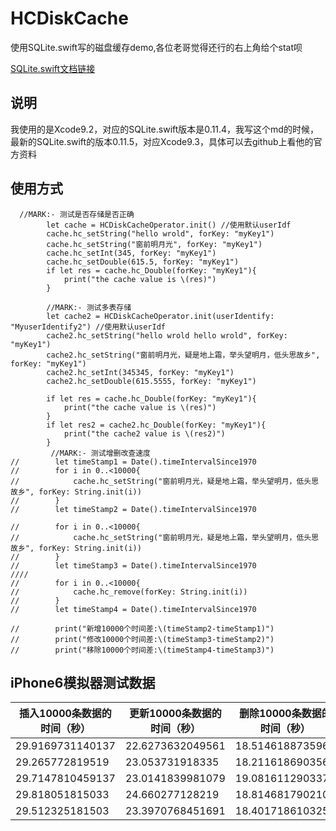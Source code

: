# HCDiskCache
使用SQLite.swift写的磁盘缓存demo,各位老哥觉得还行的右上角给个stat呗

[SQLite.swift文档链接](https://github.com/stephencelis/SQLite.swift/blob/master/Documentation/Index.md#installation)
## 说明
我使用的是Xcode9.2，对应的SQLite.swift版本是0.11.4，我写这个md的时候，最新的SQLite.swift的版本0.11.5，对应Xcode9.3，具体可以去github上看他的官方资料
## 使用方式
```
  //MARK:- 测试是否存储是否正确
        let cache = HCDiskCacheOperator.init() //使用默认userIdf
        cache.hc_setString("hello wrold", forKey: "myKey1")
        cache.hc_setString("窗前明月光", forKey: "myKey1")
        cache.hc_setInt(345, forKey: "myKey1")
        cache.hc_setDouble(615.5, forKey: "myKey1")
        if let res = cache.hc_Double(forKey: "myKey1"){
            print("the cache value is \(res)")
        }
        
        //MARK:- 测试多表存储
        let cache2 = HCDiskCacheOperator.init(userIdentify: "MyuserIdentify2") //使用默认userIdf
        cache2.hc_setString("hello wrold hello wrold", forKey: "myKey1")
        cache2.hc_setString("窗前明月光，疑是地上霜，举头望明月，低头思故乡", forKey: "myKey1")
        cache2.hc_setInt(345345, forKey: "myKey1")
        cache2.hc_setDouble(615.5555, forKey: "myKey1")
       
        if let res = cache.hc_Double(forKey: "myKey1"){
            print("the cache value is \(res)")
        }
        if let res2 = cache2.hc_Double(forKey: "myKey1"){
            print("the cache2 value is \(res2)")
        }
		 //MARK:- 测试增删改查速度
//        let timeStamp1 = Date().timeIntervalSince1970
//        for i in 0..<10000{
//            cache.hc_setString("窗前明月光，疑是地上霜，举头望明月，低头思故乡", forKey: String.init(i))
//        }
//        let timeStamp2 = Date().timeIntervalSince1970
        
//        for i in 0..<10000{
//            cache.hc_setString("窗前明月光，疑是地上霜，举头望明月，低头思故乡", forKey: String.init(i))
//        }
//        let timeStamp3 = Date().timeIntervalSince1970
////
//        for i in 0..<10000{
//            cache.hc_remove(forKey: String.init(i))
//        }
//        let timeStamp4 = Date().timeIntervalSince1970
        
//        print("新增10000个时间差:\(timeStamp2-timeStamp1)")
//        print("修改10000个时间差:\(timeStamp3-timeStamp2)")
//        print("移除10000个时间差:\(timeStamp4-timeStamp3)")
```
## iPhone6模拟器测试数据

| 插入10000条数据的时间（秒）| 更新10000条数据的时间（秒） | 删除10000条数据的时间（秒） | 
| - | - | - |
| 29.9169731140137 | 22.6273632049561| 18.5146188735962	 | 
| 29.265772819519 | 23.053731918335 | 18.2116186903566  | 
| 29.7147810459137 | 23.0141839981079 | 19.0816112903376  |
| 29.818051815033 | 24.660277128219 | 18.8146817902106  |
| 29.512325181503 | 23.3970768451691 | 18.4017186103255  |

